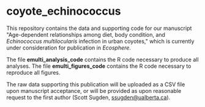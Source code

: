 # coyote_echinococcus
This repository contains the data and supporting code for our manuscript "Age-dependent relationships among diet, body condition, and <i>Echinococcus multilocularis</i> infection in urban coyotes," which is currently under consideration for publication in <i>Ecosphere</i>.

The file <b>emulti_analysis_code</b> contains the R code necessary to produce all analyses.
The file <b>emulti_figures_code</b> contains the R code necessary to reproduce all figures.

The raw data supporting this publication will be uploaded as a CSV file upon manuscript acceptance, or will be provided as upon reasonable request to the first author (Scott Sugden, ssugden@ualberta.ca).
